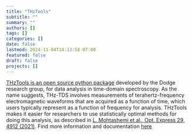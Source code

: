 ```yaml
---
title: "THzTools"
subtitle: ""
summary: ""
authors: []
tags: []
categories: []
date: false
lastmod: 2024-11-04T14:13:58-07:00
featured: false
draft: false
projects: []
---
```

[THzTools is an open source python package](https://dodge-research-group.github.io/thztools/) developed by the Dodge research group, for data analysis in time-domain spectroscopy. As the name suggests, THz-TDS involves measurements of terahertz-frequency electromagnetic waveforms that are acquired as a function of time, which users typically represent as a function of frequency for analysis. THzTools makes it easier for researchers to use statistically optimal methods for doing this analysis, as described in [L. Mohtashemi et al., Opt. Express 29, 4912 (2021)](https://dodge-research-group.github.io/thztools/). Find more information and documentation [here](https://github.com/dodge-research-group/thztools/blob/main/README.md)

